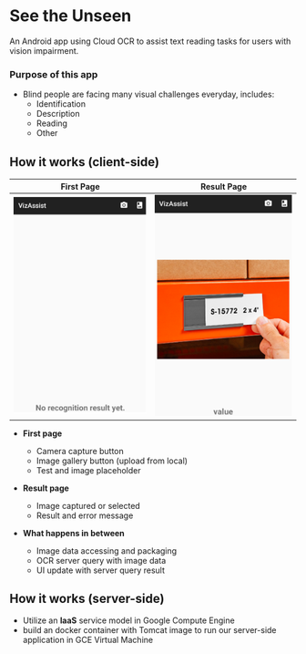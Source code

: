 # See the Unseen
An Android app using Cloud OCR to assist text reading tasks for users with vision impairment.


### Purpose of this app
* Blind people are facing many visual challenges everyday, includes:
    * Identification
    * Description
    * Reading
    * Other
    
## How it works (client-side)
First Page                 |  Result Page
:-------------------------:|:-------------------------:
![](user_interface.png)  |  ![](recognition_result.png)


* **First page**
    * Camera capture button
    * Image gallery button (upload from local)
    * Test and image placeholder

* **Result page**
    * Image captured or selected
    * Result and error message

* **What happens in between**
    * Image data accessing and packaging
    * OCR server query with image data
    * UI update with server query result

## How it works (server-side)
* Utilize an **IaaS** service model in Google Compute Engine
* build an docker container with Tomcat image to run our server-side application in GCE Virtual Machine

